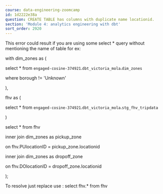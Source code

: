 ```yaml
---
course: data-engineering-zoomcamp
id: 1d2222e38a
question: CREATE TABLE has columns with duplicate name locationid.
section: 'Module 4: analytics engineering with dbt'
sort_order: 2920
---
```


This error could result if you are using some select * query without mentioning the name of table for ex:

with dim_zones as (

select * from `engaged-cosine-374921`.`dbt_victoria_mola`.`dim_zones`

where borough != 'Unknown'

),

fhv as (

select * from `engaged-cosine-374921`.`dbt_victoria_mola`.`stg_fhv_tripdata`

)

select * from fhv

inner join dim_zones as pickup_zone

on fhv.PUlocationID = pickup_zone.locationid

inner join dim_zones as dropoff_zone

on fhv.DOlocationID = dropoff_zone.locationid

);

To resolve just replace use : select fhv.* from fhv

